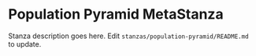 # Population Pyramid MetaStanza

Stanza description goes here. Edit `stanzas/population-pyramid/README.md` to update.
